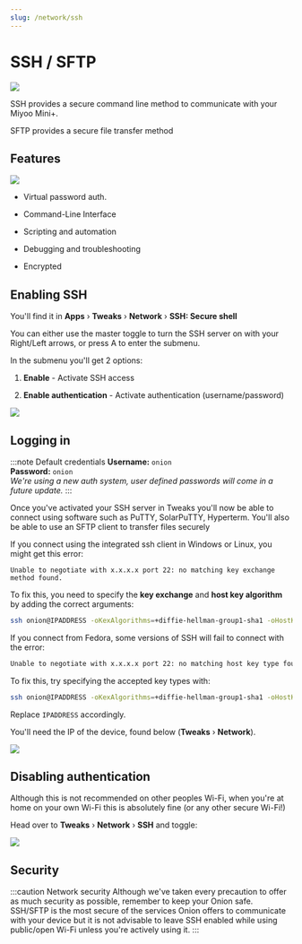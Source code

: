 ```yaml
---
slug: /network/ssh
---
```



# SSH / SFTP

*![](https://github.com/OnionUI/Onion/assets/47260768/903ea3ab-00fb-4c01-857a-ca5b5ae24f08)*

SSH provides a secure command line method to communicate with your Miyoo Mini+.

SFTP provides a secure file transfer method


## Features

*![](https://github.com/OnionUI/Onion/assets/47260768/64e1bf60-3670-4e84-b0f8-89f3575cc378)*

- Virtual password auth. 

- Command-Line Interface

- Scripting and automation

- Debugging and troubleshooting

- Encrypted


## Enabling SSH

You'll find it in **Apps** › **Tweaks** › **Network** › **SSH: Secure shell** 

You can either use the master toggle to turn the SSH server on with your Right/Left arrows, or press A to enter the submenu.

In the submenu you'll get 2 options:

1. **Enable** - Activate SSH access

2. **Enable authentication** - Activate authentication (username/password)

![](https://github.com/OnionUI/Onion/assets/47260768/f309e712-2027-4356-b6d2-7e43ace312f5)


## Logging in

:::note Default credentials
**Username:** `onion`  
**Password:** `onion`  
*We're using a new auth system, user defined passwords will come in a future update.*
:::

Once you've activated your SSH server in Tweaks you'll now be able to connect using software such as PuTTY, SolarPuTTY, Hyperterm. You'll also be able to use an SFTP client to transfer files securely

If you connect using the integrated ssh client in Windows or Linux, you might get this error:

```
Unable to negotiate with x.x.x.x port 22: no matching key exchange method found.
```

To fix this, you need to specify the **key exchange** and **host key algorithm** by adding the correct arguments:

```sh
ssh onion@IPADDRESS -oKexAlgorithms=+diffie-hellman-group1-sha1 -oHostKeyAlgorithms=+ssh-rsa
```

If you connect from Fedora, some versions of SSH will fail to connect with the error:

```sh
Unable to negotiate with x.x.x.x port 22: no matching host key type found. Their offer: ssh-rsa,ssh-dss
```

To fix this, try specifying the accepted key types with:

```sh
ssh onion@IPADDRESS -oKexAlgorithms=+diffie-hellman-group1-sha1 -oHostKeyAlgorithms=+ssh-rsa -oPubkeyAcceptedKeyTypes=+ssh-rsa
```

Replace `IPADDRESS` accordingly.

You'll need the IP of the device, found below (**Tweaks** › **Network**).

![](https://github.com/OnionUI/Onion/assets/47260768/b7d5bc34-4032-4f38-81a4-79e069cfd2ac)


## Disabling authentication

Although this is not recommended on other peoples Wi-Fi, when you're at home on your own Wi-Fi this is absolutely fine (or any other secure Wi-Fi!)

Head over to **Tweaks** › **Network** › **SSH** and toggle:

![](https://github.com/OnionUI/Onion/assets/47260768/4ccc836b-08d6-44cb-8e5d-9f795be0c85f)


## Security

:::caution Network security
Although we've taken every precaution to offer as much security as possible, remember to keep your Onion safe. SSH/SFTP is the most secure of the services Onion offers to communicate with your device but it is not advisable to leave SSH enabled while using public/open Wi-Fi unless you're actively using it.
:::
